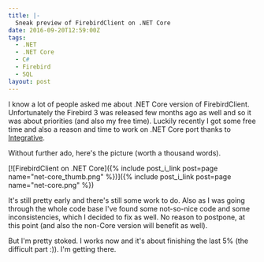 ```yaml
---
title: |-
  Sneak preview of FirebirdClient on .NET Core
date: 2016-09-20T12:59:00Z
tags:
  - .NET
  - .NET Core
  - C#
  - Firebird
  - SQL
layout: post
---
```

I know a lot of people asked me about .NET Core version of FirebirdClient. Unfortunately the Firebird 3 was released few months ago as well and so it was about priorities (and also my free time). Luckily recently I got some free time and also a reason and time to work on .NET Core port thanks to [Integrative][1].

<!-- excerpt -->

Without further ado, here's the picture (worth a thousand words).

[![FirebirdClient on .NET Core]({% include post_i_link post=page name="net-core_thumb.png" %})]({% include post_i_link post=page name="net-core.png" %})

It's still pretty early and there's still some work to do. Also as I was going through the whole code base I've found some not-so-nice code and some inconsistencies, which I decided to fix as well. No reason to postpone, at this point (and also the non-Core version will benefit as well).

But I'm pretty stoked. I works now and it's about finishing the last 5% (the difficult part :)). I'm getting there. 

[1]: http://www.integrative.co.za/